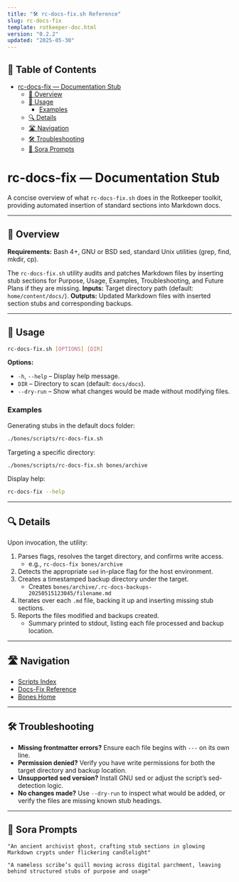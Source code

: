 ```yaml
---
title: "🛠️ rc-docs-fix.sh Reference"
slug: rc-docs-fix
template: rotkeeper-doc.html
version: "0.2.2"
updated: "2025-05-30"
---
```


## 📑 Table of Contents

- [rc-docs-fix — Documentation Stub](#rc-docs-fix--documentation-stub)
  - [📝 Overview](#-overview)
  - [🚀 Usage](#-usage)
    - [Examples](#examples)
  - [🔍 Details](#-details)
  - [🛣️ Navigation](#️-navigation)
  - [🛠️ Troubleshooting](#️-troubleshooting)
  - [🎨 Sora Prompts](#-sora-prompts)
# rc-docs-fix — Documentation Stub

A concise overview of what `rc-docs-fix.sh` does in the Rotkeeper toolkit, providing automated insertion of standard sections into Markdown docs.

---

## 📝 Overview

<!-- The sacred audit and patch objectives -->

**Requirements:** Bash 4+, GNU or BSD sed, standard Unix utilities (grep, find, mkdir, cp).

The `rc-docs-fix.sh` utility audits and patches Markdown files by inserting stub sections for Purpose, Usage, Examples, Troubleshooting, and Future Plans if they are missing. **Inputs:** Target directory path (default: `home/content/docs/`). **Outputs:** Updated Markdown files with inserted section stubs and corresponding backups.

---

## 🚀 Usage

<!-- Invocation ceremony and options -->

```bash
rc-docs-fix.sh [OPTIONS] [DIR]
```

**Options:**

- `-h`, `--help` – Display help message.
- `DIR` – Directory to scan (default: `docs/docs`).
- `--dry-run` – Show what changes would be made without modifying files.

### Examples

Generating stubs in the default docs folder:
```bash
./bones/scripts/rc-docs-fix.sh
```

Targeting a specific directory:
```bash
./bones/scripts/rc-docs-fix.sh bones/archive
```

Display help:
```bash
rc-docs-fix --help
```

---

## 🔍 Details

<!-- Under-the-hood ritual mechanics -->

Upon invocation, the utility:
1. Parses flags, resolves the target directory, and confirms write access.
   - e.g., `rc-docs-fix bones/archive`
2. Detects the appropriate `sed` in-place flag for the host environment.
3. Creates a timestamped backup directory under the target.
   - Creates `bones/archive/.rc-docs-backups-20250515123045/filename.md`
4. Iterates over each `.md` file, backing it up and inserting missing stub sections.
5. Reports the files modified and backups created.
   - Summary printed to stdout, listing each file processed and backup location.

---

## 🛣️ Navigation
<!-- Quick navigation links -->
- [Scripts Index](scripts/index.html)
- [Docs-Fix Reference](scripts/rc-docs-fix.html)
- [Bones Home](index.html)

---

## 🛠️ Troubleshooting

- **Missing frontmatter errors?** Ensure each file begins with `---` on its own line.
- **Permission denied?** Verify you have write permissions for both the target directory and backup location.
- **Unsupported sed version?** Install GNU sed or adjust the script’s sed-detection logic.
- **No changes made?** Use `--dry-run` to inspect what would be added, or verify the files are missing known stub headings.

---

## 🎨 Sora Prompts

```sora
"An ancient archivist ghost, crafting stub sections in glowing Markdown crypts under flickering candlelight"
```

```sora
"A nameless scribe’s quill moving across digital parchment, leaving behind structured stubs of purpose and usage"
```


<!-- 🎴 Limerick 1:
A ghostly scribe in crypts so bare,
rc-docs-fix appeared with flair.
It wrote stubs with grace,
In each lonely space,
And left docs beyond all repair.
-->

<!-- 🎴 Limerick 2:
With patterns both ghastly and neat,
it patched headers with rhythmic beat.
No stub left behind,
As if fate had designed,
A structure both haunting and sweet.
-->